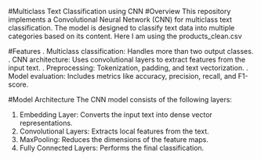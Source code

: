 #Multiclass Text Classification using CNN
#Overview
This repository implements a Convolutional Neural Network (CNN) for multiclass text classification. The model is designed to classify text data into multiple categories based on its content.
Here I am using the products_clean.csv

#Features
. Multiclass classification: Handles more than two output classes.
. CNN architecture: Uses convolutional layers to extract features from the input text.
. Preprocessing: Tokenization, padding, and text vectorization.
. Model evaluation: Includes metrics like accuracy, precision, recall, and F1-score.

#Model Architecture
The CNN model consists of the following layers:

1) Embedding Layer: Converts the input text into dense vector representations.
2) Convolutional Layers: Extracts local features from the text.
3) MaxPooling: Reduces the dimensions of the feature maps.
4) Fully Connected Layers: Performs the final classification.
